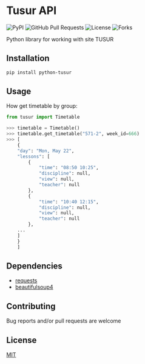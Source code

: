 # Tusur API
![PyPI](https://img.shields.io/pypi/v/tusur?color=orange) ![GitHub Pull Requests](https://img.shields.io/github/issues-pr/Weebp-Team/tusur?color=blueviolet) ![License](https://img.shields.io/pypi/l/tusur?color=blueviolet) ![Forks](https://img.shields.io/github/forks/Weebp-team/tusur?style=social)

Python library for working with site TUSUR

## Installation

```sh
pip install python-tusur 
```

## Usage
How get timetable by group:
```python
from tusur import Timetable

>>> timetable = Timetable()
>>> timetable.get_timetable("571-2", week_id=666)
>>> [
    {
    "day": "Mon, May 22",
    "lessons": [
        {
            "time": "08:50 10:25",
            "discipline": null,
            "view": null,
            "teacher": null
        },
        {
            "time": "10:40 12:15",
            "discipline": null,
            "view": null,
            "teacher": null
        },
    ...
    ]
    }
    ]
```


## Dependencies

- [requests](https://pypi.org/project/requests/)
- [beautifulsoup4](https://pypi.org/project/beautifulsoup4/)

## Contributing

Bug reports and/or pull requests are welcome

## License

[MIT](https://choosealicense.com/licenses/mit/)
